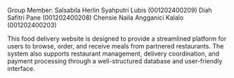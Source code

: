 Group Member: 
Salsabila Herlin Syahputri Lubis (001202400209)
 Diah Safitri Pane (001202400208)
Chensie Naila Angganici Kalalo (001202400203)

This food delivery website is designed to provide a streamlined platform for users to browse, order, and receive meals from partnered restaurants. The system also supports restaurant management, delivery coordination, and payment processing through a well-structured database and user-friendly interface.
